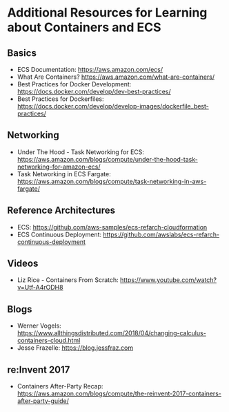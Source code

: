 # Additional Resources for Learning about Containers and ECS

## Basics
* ECS Documentation: https://aws.amazon.com/ecs/
* What Are Containers? https://aws.amazon.com/what-are-containers/
* Best Practices for Docker Development: https://docs.docker.com/develop/dev-best-practices/
* Best Practices for Dockerfiles: https://docs.docker.com/develop/develop-images/dockerfile_best-practices/

## Networking

* Under The Hood - Task Networking for ECS: https://aws.amazon.com/blogs/compute/under-the-hood-task-networking-for-amazon-ecs/
* Task Networking in ECS Fargate: https://aws.amazon.com/blogs/compute/task-networking-in-aws-fargate/

## Reference Architectures
* ECS: https://github.com/aws-samples/ecs-refarch-cloudformation
* ECS Continuous Deployment: https://github.com/awslabs/ecs-refarch-continuous-deployment

## Videos
* Liz Rice - Containers From Scratch: https://www.youtube.com/watch?v=Utf-A4rODH8

## Blogs
* Werner Vogels: https://www.allthingsdistributed.com/2018/04/changing-calculus-containers-cloud.html
* Jesse Frazelle: https://blog.jessfraz.com

## re:Invent 2017
* Containers After-Party Recap: https://aws.amazon.com/blogs/compute/the-reinvent-2017-containers-after-party-guide/
